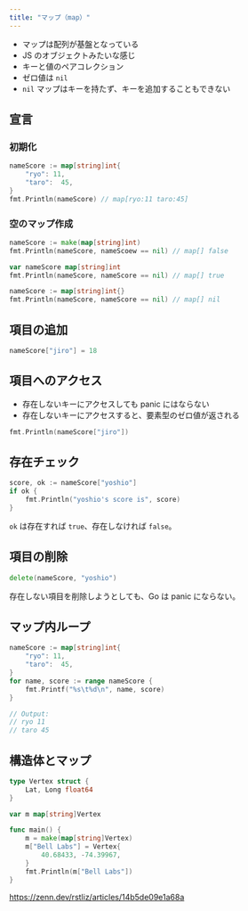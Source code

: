 ```yaml
---
title: "マップ（map）"
---
```


- マップは配列が基盤となっている
- JS のオブジェクトみたいな感じ
- キーと値のペアコレクション
- ゼロ値は `nil`
- `nil` マップはキーを持たず、キーを追加することもできない

## 宣言

### 初期化

```go
nameScore := map[string]int{
    "ryo": 11,
    "taro":  45,
}
fmt.Println(nameScore) // map[ryo:11 taro:45]
```

### 空のマップ作成

```go
nameScore := make(map[string]int)
fmt.Println(nameScore, nameScoew == nil) // map[] false
```

```go
var nameScore map[string]int
fmt.Println(nameScore, nameScore == nil) // map[] true
```

```go
nameScore := map[string]int{}
fmt.Println(nameScore, nameScore == nil) // map[] nil
```

## 項目の追加

```go
nameScore["jiro"] = 18
```

## 項目へのアクセス

- 存在しないキーにアクセスしても panic にはならない
- 存在しないキーにアクセスすると、要素型のゼロ値が返される

```go
fmt.Println(nameScore["jiro"])
```

## 存在チェック

```go
score, ok := nameScore["yoshio"]
if ok {
    fmt.Println("yoshio's score is", score)
}
```

`ok` は存在すれば `true`、存在しなければ `false`。

## 項目の削除

```go
delete(nameScore, "yoshio")
```

存在しない項目を削除しようとしても、Go は panic にならない。

## マップ内ループ

```go
nameScore := map[string]int{
    "ryo": 11,
    "taro":  45,
}
for name, score := range nameScore {
    fmt.Printf("%s\t%d\n", name, score)
}

// Output:
// ryo 11
// taro 45
```

## 構造体とマップ

```go
type Vertex struct {
	Lat, Long float64
}

var m map[string]Vertex

func main() {
	m = make(map[string]Vertex)
	m["Bell Labs"] = Vertex{
		40.68433, -74.39967,
	}
	fmt.Println(m["Bell Labs"])
}
```

https://zenn.dev/rstliz/articles/14b5de09e1a68a
